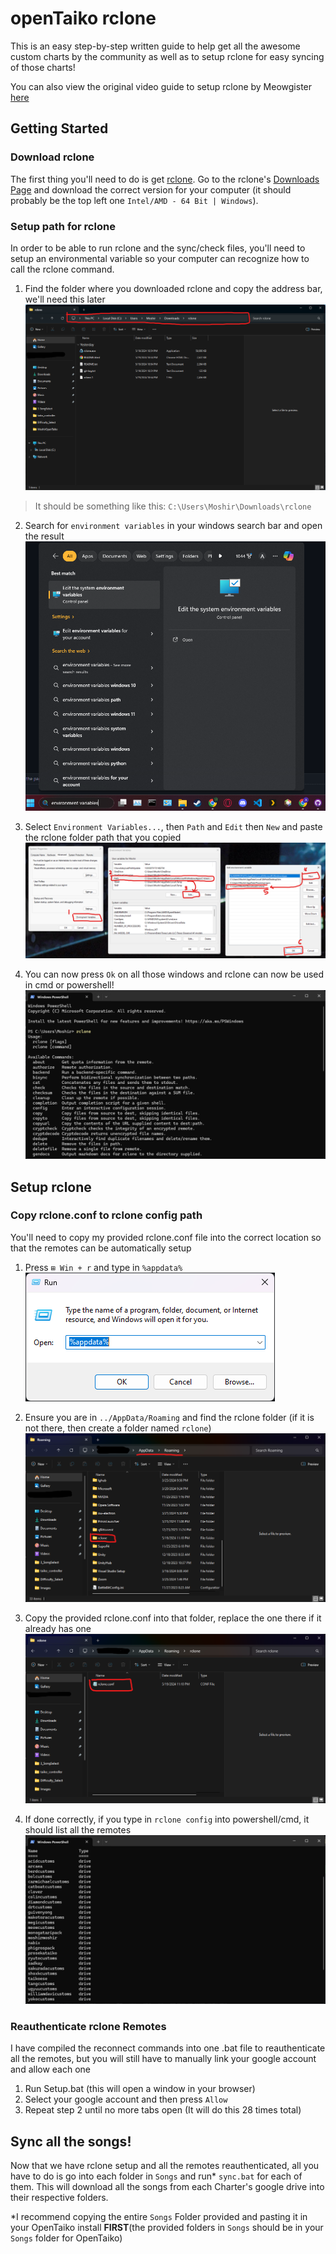 # openTaiko rclone
This is an easy step-by-step written guide to help get all the awesome custom charts by the community as well as to setup rclone for easy syncing of those charts!

You can also view the original video guide to setup rclone by Meowgister [here](https://www.youtube.com/watch?v=bMj7AFF_ShI)

## Getting Started
### Download rclone
The first thing you'll need to do is get [rclone](https://rclone.org/). Go to the rclone's [Downloads Page](https://rclone.org/downloads/) and download the correct version for your computer (it should probably be the top left one ```Intel/AMD - 64 Bit | Windows```).

### Setup path for rclone
In order to be able to run rclone and the sync/check files, you'll need to setup an environmental variable so your computer can recognize how to call the rclone command.

1. Find the folder where you downloaded rclone and copy the address bar, we'll need this later
![rclone_folder](Images/rclone_folder.png)
> It should be something like this: ```C:\Users\Moshir\Downloads\rclone```

2. Search for ```environment variables``` in your windows search bar and open the result
![search](Images/search.png)

3. Select ```Environment Variables...```, then ```Path``` and ```Edit``` then ```New``` and paste the rclone folder path that you copied
![environment_variables](Images/environment_variables.png)

4. You can now press ```Ok``` on all those windows and rclone can now be used in cmd or powershell!
![rclone_powershell](Images/rclone_powershell.png)

## Setup rclone
### Copy rclone.conf to rclone config path
You'll need to copy my provided rclone.conf file into the correct location so that the remotes can be automatically setup

1. Press ```⊞ Win + r``` and type in ```%appdata%``` <br>
![appdata](Images/appdata.png)

3. Ensure you are in ```../AppData/Roaming``` and find the rclone folder (if it is not there, then create a folder named ```rclone```)
![rclone_config_folder](Images/rclone_config_folder.png)

5. Copy the provided rclone.conf into that folder, replace the one there if it already has one
![rclone_config_file](Images/rclone_config_file.png)

7. If done correctly, if you type in ```rclone config``` into powershell/cmd, it should list all the remotes 
![remotes](Images/remotes.png)

### Reauthenticate rclone Remotes
I have compiled the reconnect commands into one .bat file to reauthenticate all the remotes, but you will still have to manually link your google account and allow each one

1. Run Setup.bat (this will open a window in your browser)
2. Select your google account and then press ```Allow```
3. Repeat step 2 until no more tabs open (It will do this 28 times total)

## Sync all the songs!
Now that we have rclone setup and all the remotes reauthenticated, all you have to do is go into each folder in ```Songs``` and run* ```sync.bat``` for each of them.
This will download all the songs from each Charter's google drive into their respective folders.

*I recommend copying the entire ```Songs``` Folder provided and pasting it in your OpenTaiko install **FIRST**(the provided folders in ```Songs``` should be in your ```Songs``` folder for OpenTaiko)
